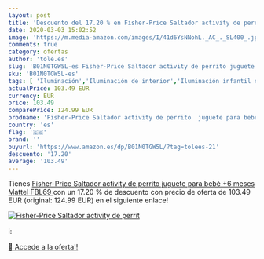 ```yaml
---
layout: post
title: 'Descuento del 17.20 % en Fisher-Price Saltador activity de perrit'
date: 2020-03-03 15:02:52
image: 'https://m.media-amazon.com/images/I/41d6YsNNohL._AC_._SL400_.jpg'
comments: true
category: ofertas
author: 'tole.es'
slug: 'B01N0TGW5L-es Fisher-Price Saltador activity de perrito juguete para...'
sku: 'B01N0TGW5L-es'
tags: [ 'Iluminación','Iluminación de interior','Iluminación infantil nocturna','Lámparas e iluminación infantil','bebé','fisher-price', ]
actualPrice: 103.49 EUR
currency: EUR
price: 103.49
comparePrice: 124.99 EUR
prodname: 'Fisher-Price Saltador activity de perrito  juguete para bebé +6 meses  Mattel FBL69 '
country: 'es'
flag: '🇪🇸'
brand: ''
buyurl: 'https://www.amazon.es/dp/B01N0TGW5L/?tag=tolees-21'
descuento: '17.20'
average: '103.49'
---
```


Tienes [Fisher-Price Saltador activity de perrito  juguete para bebé +6 meses  Mattel FBL69 ](https://www.amazon.es/dp/B01N0TGW5L/?tag=tolees-21) con un 17.20 % de descuento con precio de oferta de 103.49 EUR (original: 124.99 EUR) en el siguiente enlace!

[![Fisher-Price Saltador activity de perrit](https://m.media-amazon.com/images/I/41d6YsNNohL._AC_._SL400_.jpg)](https://www.amazon.es/dp/B01N0TGW5L/?tag=tolees-21)

ℹ️:


[🛒 Accede a la oferta!!](https://www.amazon.es/dp/B01N0TGW5L/?tag=tolees-21)
